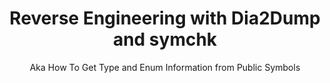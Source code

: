 ---
layout: post
title: Reverse Engineering with Dia2Dump and symchk
subtitle: Aka How To Get Type and Enum Information from Public Symbols
#cover-img: /assets/img/bsides-london.jpg
#thumbnail-img: /assets/img/thumb.png
#share-img: /assets/img/path.jpg
tags: [Reverse Engineering, Symbols, Types, symchk, Dia2Dump]
---